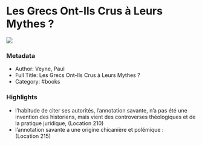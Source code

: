 # Les Grecs Ont-Ils Crus à Leurs Mythes ?

![](https://readwise-assets.s3.amazonaws.com/static/images/default-book-icon-0.c6917d331b03.png)

### Metadata

- Author: Veyne, Paul
- Full Title: Les Grecs Ont-Ils Crus à Leurs Mythes ?
- Category: #books

### Highlights

- l’habitude de citer ses autorités, l’annotation savante, n’a pas été une invention des historiens, mais vient des controverses théologiques et de la pratique juridique, (Location 210)
- l’annotation savante a une origine chicanière et polémique : (Location 215)
